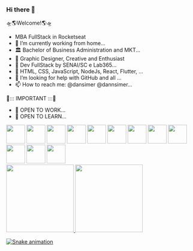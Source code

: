 ### Hi there 👋 
🛸🌎Welcome!🌎🛸

- MBA FullStack in Rocketseat
- 🔭 I’m currently working from home...
- 🏛 Bachelor of Business Administration and MKT...
- 🧩 Graphic Designer, Creative and Enthusiast
- 📖 Dev FullStack by SENAI/SC e Lab365...
- 🌱 HTML, CSS, JavaScript, NodeJs, React, Flutter, ...
- 🤔 I’m looking for help with GitHub and all ...
- 📫 How to reach me: @dansimer @dannsimer...   

🛑::: IMPORTANT :::🛑 
- 🚀 OPEN TO WORK...
- 📖 OPEN TO LEARN...

<div/>
<img style="width: 50px;" src="https://cdn.jsdelivr.net/gh/devicons/devicon/icons/html5/html5-original.svg" />
<img style="width: 50px;" src="https://cdn.jsdelivr.net/gh/devicons/devicon/icons/javascript/javascript-original.svg" />
<img style="width: 50px;" src="https://cdn.jsdelivr.net/gh/devicons/devicon/icons/css3/css3-original.svg" />
<img style="width: 50px;" src="https://cdn.jsdelivr.net/gh/devicons/devicon/icons/figma/figma-original.svg" />
<img style="width: 50px;" src="https://cdn.jsdelivr.net/gh/devicons/devicon/icons/git/git-original.svg" />
<img style="width: 50px;" src="https://cdn.jsdelivr.net/gh/devicons/devicon/icons/github/github-original.svg" />
<img style="width: 50px;" src="https://cdn.jsdelivr.net/gh/devicons/devicon/icons/linkedin/linkedin-original.svg" />
<img style="width: 50px;" src="https://cdn.jsdelivr.net/gh/devicons/devicon/icons/msdos/msdos-original.svg" />
<img style="width: 50px;" src="https://cdn.jsdelivr.net/gh/devicons/devicon/icons/npm/npm-original-wordmark.svg" />
<img style="width: 50px;" src="https://cdn.jsdelivr.net/gh/devicons/devicon/icons/photoshop/photoshop-plain.svg" />
<img style="width: 50px;" src="https://cdn.jsdelivr.net/gh/devicons/devicon/icons/trello/trello-plain.svg" />
<img style="width: 50px;" src="https://cdn.jsdelivr.net/gh/devicons/devicon/icons/vscode/vscode-original.svg" />
</div>          
          
          
          
          


<div class="container">
<a href="https://github.com/DaniSimoni">
<img height="180em" src="https://github-readme-stats.vercel.app/api/top-langs/?username=DaniSimoni&layout=compact&langs_count=7&theme=dracula"/>
<img height="180em" src="https://github-readme-stats.vercel.app/api?username=DaniSimoni&show_icons=true&theme=dracula&include_all_commits=true&count_private=true"/>
</div>

![Snake animation](https://github.com/DaniSimoni/DaniSimoni/blob/output/github-contribution-grid-snake.svg)
